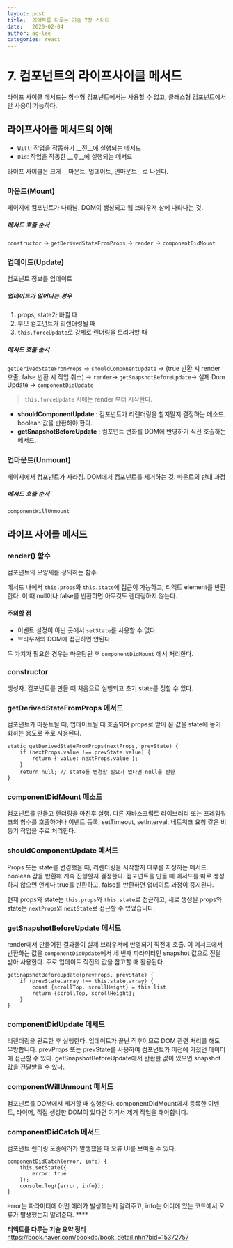 ```yaml
---
layout: post
title:  리액트를 다루는 기술 7장 스터디
date:   2020-02-04
author: ag-lee
categories: react
---
```


# 7. 컴포넌트의 라이프사이클 메서드

라이프 사이클 메서드는 함수형 컴포넌트에서는 사용할 수 없고, 클래스형 컴포넌트에서만 사용이 가능하다.

## 라이프사이클 메서드의 이해

* `Will`: 작업을 작동하기 __전__에 실행되는 메서드
* `Did`: 작업을 작동한 __후__에 실행되는 메서드



라이프 사이클은 크게 __마운트, 업데이트, 언마운트__로 나뉜다.

### 마운트(Mount)

페이지에 컴포넌트가 나타남. DOM이 생성되고 웹 브라우저 상에 나타나는 것.

##### 메서드 호출 순서

`constructor` -> `getDerivedStateFromProps` -> `render` -> `componentDidMount`



### 업데이트(Update)

컴포넌트 정보를 업데이트

##### 업데이트가 일어나는 경우

1. props, state가 바뀔 때
2. 부모 컴포넌트가 리렌더링될 때
3. `this.forceUpdate`로 강제로 렌더링을 트리거할 때

##### 메서드 호출 순서

`getDerivedStateFromProps` -> `shouldComponentUpdate` -> (true 반환 시 render 호출, false 반환 시 작업 취소) -> `render`-> `getSnapshotBeforeUpdate`-> 실제 Dom Update -> `componentDidUpdate`

> `this.forceUpdate` 시에는 render 부터 시작한다.

* **shouldComponentUpdate** : 컴포넌트가 리렌더링을 할지말지 결정하는 메소드. boolean 값을 반환해야 한다.
* **getSnapshotBeforeUpdate** : 컴포넌트 변화를 DOM에 반영하기 직전 호출하는 메서드.



### 언마운트(Unmount)

페이지에서 컴포넌트가 사라짐. DOM에서 컴포넌트를 제거하는 것. 마운트의 반대 과정

##### 메서드 호출 순서

`componentWillUnmount`



## 라이프 사이클 메서드 

### render() 함수

컴포넌트의 모양새를 정의하는 함수. 

메서드 내에서 `this.props`와 `this.state`에 접근이 가능하고, 리액트 element를 반환한다. 이 때 null이나 false를 반환하면 아무것도 렌더링하지 않는다.



#### 주의할 점

* 이벤트 설정이 아닌 곳에서 `setState`를 사용할 수 없다.
* 브라우저의 DOM에 접근하면 안된다.

두 가지가 필요한 경우는 마운팅된 후 `componentDidMount` 에서 처리한다.



### constructor

생성자. 컴포넌트를 만들 때 처음으로 실행되고 초기 state를 정할 수 있다.



### getDerivedStateFromProps 메서드

컴포넌트가 마운트될 때, 업데이트될 때 호출되며 props로 받아 온 값을 state에 동기화하는 용도로 주로 사용된다.

```react
static getDerivedStateFromProps(nextProps, prevState) {
    if (nextProps.value !== prevState.value) {
        return { value: nextProps.value };
    }
    return null; // state를 변경할 필요가 없다면 null을 반환
}
```



### componentDidMount 메소드

컴포넌트를 만들고 렌더링을 마친후 실행. 다른 자바스크립트 라이브러리 또는 프레임워크의 함수를 호출하거나 이벤트 등록, setTimeout, setInterval, 네트워크 요청 같은 비동기 작업을 주로 처리한다.



### shouldComponentUpdate 메서드

Props 또는 state를 변경했을 때, 리렌더링을 시작할지 여부를 지정하는 메서드. boolean 갑을 반환해 계속 진행할지 결정한다. 컴포넌트를 만들 때 메서드를 따로 생성하지 않으면 언제나 true를 반환하고, false를 반환하면 업데이트 과정이 중지된다.

현재 props와 state는 `this.props`와 `this.state`로 접근하고, 새로 생성될 props와 state는 `nextProps`와 `nextState`로 접근할 수 있었습니다.



### getSnapshotBeforeUpdate 메서드

render에서 만들어진 결과물이 실제 브라우저에 반영되기 직전에 호출. 이 메서드에서 반환하는 값을 `componentDidUpdate`에서 세 번째 파라미터인 snapshot 값으로 전달받아 사용한다. 주로 업데이트 직전의 값을 참고할 때 활용된다.

```react
getSnapshotBeforeUpdate(prevProps, prevState) {
    if (prevState.array !== this.state.array) {
        const {scrollTop, scrollHeight} = this.list
        return {scrollTop, scrollHeight};
    }
}
```



### componentDidUpdate 메세드

리렌더링을 완료한 후 실행한다. 업데이트가 끝난 직후이므로 DOM 관련 처리를 해도 무방합니다. prevProps 또는 prevState를 사용하여 컴포넌트가 이전에 가졌던 데이터에 접근할 수 있다. getSnapshotBeforeUpdate에서 반환한 값이 있으면 snapshot 값을 전달받을 수 있다.



### componentWillUnmount 메서드

컴포넌트를 DOM에서 제거할 때 실행한다. componentDidMount에서 등록한 이벤트, 타이머, 직접 생성한 DOM이 있다면 여기서 제거 작업을 해야합니다.



### componentDidCatch 메서드

컴포넌트 렌더링 도중에러가 발생했을 때 오류 UI를 보여줄 수 있다.

```react
componentDidCatch(error, info) {
    this.setState({
        error: true
    });
    console.log({error, info});
}
```

error는 파라미터에 어떤 에러가 발생했는지 알려주고, info는 어디에 있는 코드에서 오류가 발생했는지 알려준다. ****





>  
**리액트를 다루는 기술 요약 정리**
https://book.naver.com/bookdb/book_detail.nhn?bid=15372757





